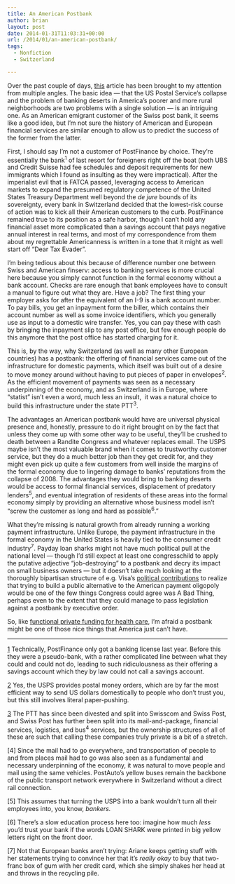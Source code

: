 ```yaml
---
title: An American Postbank
author: brian
layout: post
date: 2014-01-31T11:03:31+00:00
url: /2014/01/an-american-postbank/
tags:
  - Nonfiction
  - Switzerland

---
```

Over the past couple of days, [this][1] article has been brought to my attention from multiple angles. The basic idea — that the US Postal Service&#8217;s collapse and the problem of banking deserts in America&#8217;s poorer and more rural neighborhoods are two problems with a single solution — is an intriguing one. As an American emigrant customer of the Swiss post bank, it seems like a good idea, but I&#8217;m not sure the history of American and European financial services are similar enough to allow us to predict the success of the former from the latter.<!--more-->

First, I should say I&#8217;m not a customer of PostFinance by choice. They&#8217;re essentially the bank<sup>1</sup> of last resort for foreigners right off the boat (both UBS and Credit Suisse had fee schedules and deposit requirements for new immigrants which I found as insulting as they were impractical). After the imperialist evil that is FATCA passed, leveraging access to American markets to expand the presumed regulatory competence of the United States Treasury Department well beyond the _de jure_ bounds of its sovereignty, every bank in Switzerland decided that the lowest-risk course of action was to kick all their American customers to the curb. PostFinance remained true to its position as a safe harbor, though I can&#8217;t hold any financial asset more complicated than a savings account that pays negative annual interest in real terms, and most of my correspondence from them about my regrettable Americanness is written in a tone that it might as well start off &#8220;Dear Tax Evader&#8221;.

I&#8217;m being tedious about this because of difference number one between Swiss and American finserv: access to banking services is more crucial here because you simply cannot function in the formal economy without a bank account. Checks are rare enough that bank employees have to consult a manual to figure out what they are. Have a job? The first thing your employer asks for after the equivalent of an I-9 is a bank account number. To pay bills, you get an inpayment form the biller, which contains their account number as well as some invoice identifiers, which you generally use as input to a domestic wire transfer. Yes, you can pay these with cash by bringing the inpayment slip to any post office, but few enough people do this anymore that the post office has started charging for it.

This is, by the way, why Switzerland (as well as many other European countries) has a postbank: the offering of financial services came out of the infrastructure for domestic payments, which itself was built out of a desire to move money around without having to put pieces of paper in envelopes<sup>2</sup>. As the efficient movement of payments was seen as a necessary underpinning of the economy, and as Switzerland is in Europe, where &#8220;statist&#8221; isn&#8217;t even a word, much less an insult,  it was a natural choice to build this infrastructure under the state PTT<sup>3</sup>.

The advantages an American postbank would have are universal physical presence and, honestly, pressure to do it right brought on by the fact that unless they come up with some other way to be useful, they&#8217;ll be crushed to death between a Randite Congress and whatever replaces email. The USPS maybe isn&#8217;t the most valuable brand when it comes to trustworthy customer service, but they do a much better job than they get credit for, and they might even pick up quite a few customers from well inside the margins of the formal economy due to lingering damage to banks&#8217; reputations from the collapse of 2008. The advantages they would bring to banking deserts would be access to formal financial services, displacement of predatory lenders<sup>5</sup>, and eventual integration of residents of these areas into the formal economy simply by providing an alternative whose business model isn&#8217;t &#8220;screw the customer as long and hard as possible<sup>6</sup>.&#8221;

What they&#8217;re missing is natural growth from already running a working payment infrastructure. Unlike Europe, the payment infrastructure in the formal economy in the United States is heavily tied to the consumer credit industry<sup>7</sup>. Payday loan sharks might not have much political pull at the national level — though I&#8217;d still expect at least one congresschild to apply the putative adjective &#8220;job-destroying&#8221; to a postbank and decry its impact on small business owners — but it doesn&#8217;t take much looking at the thoroughly bipartisan structure of e.g. Visa&#8217;s [political contributions][2] to realize that trying to build a public alternative to the American payment oligopoly would be one of the few things Congress could agree was A Bad Thing, perhaps even to the extent that they could manage to pass legislation against a postbank by executive order.

So, like [functional private funding for health care][3], I&#8217;m afraid a postbank might be one of those nice things that America just can&#8217;t have.

* * *

<a id="f01"></a>[1] Technically, PostFinance only got a banking license last year. Before this they were a pseudo-bank, with a rather complicated line between what they could and could not do, leading to such ridiculousness as their offering a savings account which they by law could not call a savings account.

<a id="f02"></a>[2] Yes, the USPS provides postal money orders, which are by far the most efficient way to send US dollars domestically to people who don&#8217;t trust you, but this still involves literal paper-pushing.

<a id="f03"></a>[3] The PTT has since been divested and split into Swisscom and Swiss Post, and Swiss Post has further been split into its mail-and-package, financial services, logistics, and bus<sup>4</sup> services, but the ownership structures of all of these are such that calling these companies truly private is a bit of a stretch.

<a id="f04"></a>[4] Since the mail had to go everywhere, and transportation of people to and from places mail had to go was also seen as a fundamental and necessary underpinning of the economy, it was natural to move people and mail using the same vehicles. PostAuto&#8217;s yellow buses remain the backbone of the public transport network everywhere in Switzerland without a direct rail connection.

<a id="f05"></a>[5] This assumes that turning the USPS into a bank wouldn&#8217;t turn all their employees into, you know, _bankers._

<a id="f06"></a>[6] There&#8217;s a slow education process here too: imagine how much _less_ you&#8217;d trust your bank if the words LOAN SHARK were printed in big yellow letters right on the front door.

<a id="f07"></a>[7] Not that European banks aren&#8217;t trying: Ariane keeps getting stuff with her statements trying to convince her that it&#8217;s _really okay_ to buy that two-franc box of gum with her credit card, which she simply shakes her head at and throws in the recycling pile.

 [1]: http://www.newrepublic.com/article/116374/postal-service-banking-how-usps-can-save-itself-and-help-poor
 [2]: http://corporate.visa.com/_media/visa-2012-contributions.pdf
 [3]: /2009/08/misaligned/